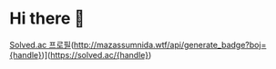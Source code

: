 # Hi there 👋
[Solved.ac
프로필](https://solved.ac/profile/tgc05074)(http://mazassumnida.wtf/api/generate_badge?boj={handle})](https://solved.ac/{handle})
